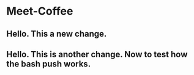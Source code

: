 # Meet-Coffee

##   Hello. This a new change.

## Hello. This is another change. Now to test how the bash push works.